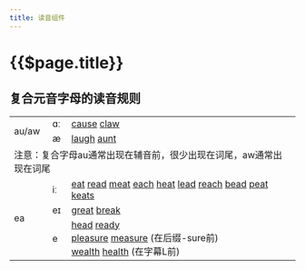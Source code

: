 ```yaml
---
title: 读音组件
---
```


# {{$page.title}}

## 复合元音字母的读音规则

<table class="bg-none">
  <tr>
    <td rowspan="2">au/aw</td>
    <td>ɑː</td>
    <td><a href="#voice">cause</a> <a href="#voice">claw</a></td>
  </tr>
  <tr>
    <td>æ</td>
    <td>
      <a href="#voice">laugh</a>
      <a href="#voice">aunt</a>
    </td>
  </tr>
  <tr>
    <td colspan="3">
      注意：复合字母au通常出现在辅音前，很少出现在词尾，aw通常出现在词尾
    </td>
  </tr>
  <tr>
    <td rowspan="3">ea</td>
    <td>iː</td>
    <td>
      <a href="#voice">eat</a>
      <a href="#voice">read</a>
      <a href="#voice">meat</a>
      <a href="#voice">each</a>
      <a href="#voice">heat</a>
      <a href="#voice">lead</a>
      <a href="#voice">reach</a>
      <a href="#voice">bead</a>
      <a href="#voice">peat</a>
      <a href="#voice">keats</a>
    </td>
  </tr>
  <tr>
    <td>eɪ</td>
    <td>
      <a href="#voice">great</a>
      <a href="#voice">break</a>
    </td>
  </tr>
  <tr>
    <td>e</td>
    <td>
      <a href="#voice">head</a>
      <a href="#voice">ready</a>
      <br />
      <a href="#voice">pleasure</a>
      <a href="#voice">measure</a> (在后缀-sure前)
      <br />
      <a href="#voice">wealth</a>
      <a href="#voice">health</a> (在字幕L前)
    </td>
  </tr>
</table>
